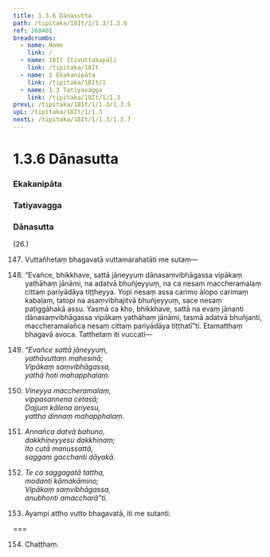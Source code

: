 ```yaml
---
title: 1.3.6 Dānasutta
path: /tipitaka/18It/1/1.3/1.3.6
ref: 268401
breadcrumbs:
  - name: Home
    link: /
  - name: 18It Itivuttakapāḷi
    link: /tipitaka/18It
  - name: 1 Ekakanipāta
    link: /tipitaka/18It/1
  - name: 1.3 Tatiyavagga
    link: /tipitaka/18It/1/1.3
prevL: /tipitaka/18It/1/1.3/1.3.5
upL: /tipitaka/18It/1/1.3
nextL: /tipitaka/18It/1/1.3/1.3.7
---
```


# 1.3.6 Dānasutta

### Ekakanipāta

### Tatiyavagga

### Dānasutta

(26.)

147. Vuttañhetaṃ bhagavatā vuttamarahatāti me sutaṃ—

148. “Evañce, bhikkhave, sattā jāneyyuṃ dānasaṃvibhāgassa vipākaṃ yathāhaṃ jānāmi, na adatvā bhuñjeyyuṃ, na ca nesaṃ maccheramalaṃ cittaṃ pariyādāya tiṭṭheyya. Yopi nesaṃ assa carimo ālopo carimaṃ kabaḷaṃ, tatopi na asaṃvibhajitvā bhuñjeyyuṃ, sace nesaṃ paṭiggāhakā assu. Yasmā ca kho, bhikkhave, sattā na evaṃ jānanti dānasaṃvibhāgassa vipākaṃ yathāhaṃ jānāmi, tasmā adatvā bhuñjanti, maccheramalañca nesaṃ cittaṃ pariyādāya tiṭṭhatī”ti. Etamatthaṃ bhagavā avoca. Tatthetaṃ iti vuccati—

149. _“Evañce sattā jāneyyuṃ,_  
_yathāvuttaṃ mahesinā;_  
_Vipākaṃ saṃvibhāgassa,_  
_yathā hoti mahapphalaṃ._  


150. _Vineyya maccheramalaṃ,_  
_vippasannena cetasā;_  
_Dajjuṃ kālena ariyesu,_  
_yattha dinnaṃ mahapphalaṃ._  


151. _Annañca datvā bahuno,_  
_dakkhiṇeyyesu dakkhiṇaṃ;_  
_Ito cutā manussattā,_  
_saggaṃ gacchanti dāyakā._  


152. _Te ca saggagatā tattha,_  
_modanti kāmakāmino;_  
_Vipākaṃ saṃvibhāgassa,_  
_anubhonti amaccharā”ti._  


153. Ayampi attho vutto bhagavatā, iti me sutanti.

===

154. Chaṭṭhaṃ.




